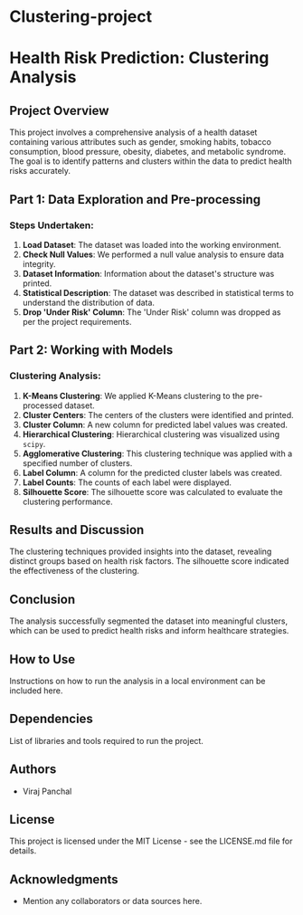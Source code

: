 # Clustering-project

# Health Risk Prediction: Clustering Analysis

## Project Overview
This project involves a comprehensive analysis of a health dataset containing various attributes such as gender, smoking habits, tobacco consumption, blood pressure, obesity, diabetes, and metabolic syndrome. The goal is to identify patterns and clusters within the data to predict health risks accurately.

## Part 1: Data Exploration and Pre-processing

### Steps Undertaken:
1. **Load Dataset**: The dataset was loaded into the working environment.
2. **Check Null Values**: We performed a null value analysis to ensure data integrity.
3. **Dataset Information**: Information about the dataset's structure was printed.
4. **Statistical Description**: The dataset was described in statistical terms to understand the distribution of data.
5. **Drop 'Under Risk' Column**: The 'Under Risk' column was dropped as per the project requirements.

## Part 2: Working with Models

### Clustering Analysis:
1. **K-Means Clustering**: We applied K-Means clustering to the pre-processed dataset.
2. **Cluster Centers**: The centers of the clusters were identified and printed.
3. **Cluster Column**: A new column for predicted label values was created.
4. **Hierarchical Clustering**: Hierarchical clustering was visualized using `scipy`.
5. **Agglomerative Clustering**: This clustering technique was applied with a specified number of clusters.
6. **Label Column**: A column for the predicted cluster labels was created.
7. **Label Counts**: The counts of each label were displayed.
8. **Silhouette Score**: The silhouette score was calculated to evaluate the clustering performance.

## Results and Discussion
The clustering techniques provided insights into the dataset, revealing distinct groups based on health risk factors. The silhouette score indicated the effectiveness of the clustering.

## Conclusion
The analysis successfully segmented the dataset into meaningful clusters, which can be used to predict health risks and inform healthcare strategies.

## How to Use
Instructions on how to run the analysis in a local environment can be included here.

## Dependencies
List of libraries and tools required to run the project.

## Authors
- Viraj Panchal

## License
This project is licensed under the MIT License - see the LICENSE.md file for details.

## Acknowledgments
- Mention any collaborators or data sources here.
